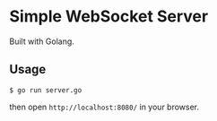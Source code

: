 # Simple WebSocket Server

Built with Golang.

## Usage

```
$ go run server.go
```

then open `http://localhost:8080/` in your browser.

